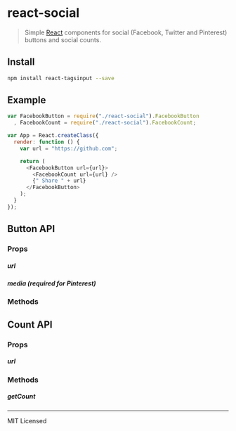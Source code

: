 # react-social

> Simple [React](http://facebook.github.io/react/index.html) components for
> social (Facebook, Twitter and Pinterest) buttons and social counts.

## Install

```bash
npm install react-tagsinput --save
```

## Example

```javascript
var FacebookButton = require("./react-social").FacebookButton
  , FacebookCount = require("./react-social").FacebookCount;

var App = React.createClass({
  render: function () {
    var url = "https://github.com";

    return (
      <FacebookButton url={url}>
        <FacebookCount url={url} />
        {" Share " + url}
      </FacebookButton>
    );
  }
});
```

## Button API
### Props
##### url
##### media (required for Pinterest)
### Methods

## Count API
### Props
##### url
### Methods
##### getCount

---

MIT Licensed
